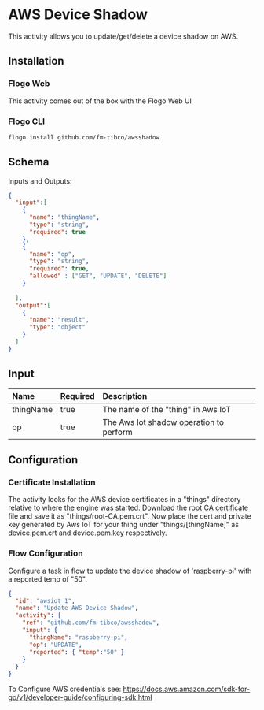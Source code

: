 
# AWS Device Shadow
This activity allows you to update/get/delete a device shadow on AWS.

## Installation
### Flogo Web
This activity comes out of the box with the Flogo Web UI
### Flogo CLI
```bash
flogo install github.com/fm-tibco/awsshadow
```

## Schema
Inputs and Outputs:

```json
{
  "input":[
    {
      "name": "thingName",
      "type": "string",
      "required": true
    },
    {
      "name": "op",
      "type": "string",
      "required": true,
      "allowed" : ["GET", "UPDATE", "DELETE"]
    }
    
  ],
  "output":[
    {
      "name": "result",
      "type": "object"
    }
  ]
}
```

## Input
| Name     | Required | Description |
|:------------|:---------|:------------|
| thingName   | true     | The name of the "thing" in Aws IoT |         
| op          | true     | The Aws Iot shadow operation to perform  |

## Configuration
### Certificate Installation
The activity looks for the AWS device certificates in a "things" directory relative to where the engine was started.  Download the [root CA certificate](https://www.symantec.com/content/en/us/enterprise/verisign/roots/VeriSign-Class%203-Public-Primary-Certification-Authority-G5.pem) file and save it as "things/root-CA.pem.crt". Now place the cert and private key generated by Aws IoT for your thing under "things/[thingName]" as device.pem.crt and device.pem.key respectively.

### Flow Configuration
Configure a task in flow to update the device shadow of 'raspberry-pi' with a reported temp of "50".

```json
{
  "id": "awsiot_1",
  "name": "Update AWS Device Shadow",
  "activity": {
    "ref": "github.com/fm-tibco/awsshadow",
    "input": {
      "thingName": "raspberry-pi",
      "op": "UPDATE",
      "reported": { "temp":"50" }
    }
  }
}
```

To Configure AWS credentials see:
https://docs.aws.amazon.com/sdk-for-go/v1/developer-guide/configuring-sdk.html